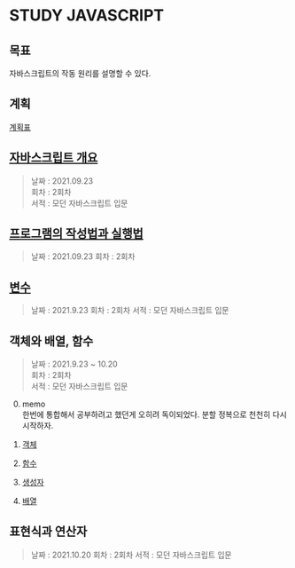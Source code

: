 # STUDY JAVASCRIPT 

## 목표

자바스크립트의 작동 원리를 설명할 수 있다.

## 계획  

[계획표](https://kokikaland.notion.site/1857ae2a0a9e4bdfa006d58c22c8f326)

## [자바스크립트 개요](./0summary/summary.md)

> 날짜 : 2021.09.23  
> 회차 : 2회차  
> 서적 : 모던 자바스크립트 입문   

## [프로그램의 작성법과 실행법](./1howToWork/work.md)

> 날짜 : 2021.09.23
> 회차 : 2회차

## [변수](./2variable_and_value/variable_value.md)

> 날짜 : 2021.9.23
> 회차 : 2회차
> 서적 : 모던 자바스크립트 입문

## 객체와 배열, 함수

> 날짜 : 2021.9.23 ~ 10.20  
> 회차 : 2회차  
> 서적 : 모던 자바스크립트 입문  

0. memo  
한번에 통합해서 공부하려고 했던게 오히려 독이되었다. 분할 정복으로 천천히 다시 시작하자.

1. [객체](./3object_function_array/object.md)  
2. [함수](./3object_function_array/function.md)  
3. [생성자](./3object_function_basic/3constructor.md)  
4. [배열](./3object_function_basic/4array_basic.md)  

  

## 표현식과 연산자

> 날짜 : 2021.10.20
> 회차 : 2회차
> 서적 : 모던 자바스크립트 입문

